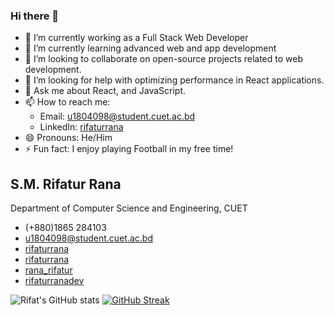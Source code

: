 ### Hi there 👋

- 🔭 I’m currently working as a Full Stack Web Developer
- 🌱 I’m currently learning advanced web and app development
- 👯 I’m looking to collaborate on open-source projects related to web development.
- 🤔 I’m looking for help with optimizing performance in React applications.
- 💬 Ask me about React, and JavaScript.
- 📫 How to reach me:
  - Email: u1804098@student.cuet.ac.bd
  - LinkedIn: [rifaturrana](https://www.linkedin.com/in/rifaturrana)
- 😄 Pronouns: He/Him
- ⚡ Fun fact: I enjoy playing Football in my free time!
## S.M. Rifatur Rana
Department of Computer Science and Engineering, CUET

- (+880)1865 284103
- u1804098@student.cuet.ac.bd
- [rifaturrana](https://www.linkedin.com/in/rifaturrana)
- [rifaturrana](https://github.com/rifaturrana)
- [rana_rifatur](https://twitter.com/rana_rifatur)
- [rifaturranadev](https://rifaturranadev.vercel.app/)



![Rifat's GitHub stats](https://github-readme-stats.vercel.app/api?username=rifaturrana&show_icons=true&theme=radical)
[![GitHub Streak](https://streak-stats.demolab.com/?user=rifaturrana&theme=dark)](https://git.io/streak-stats)
